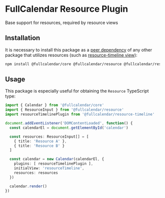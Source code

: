 
# FullCalendar Resource Plugin

Base support for resources, required by resource views

## Installation

It is necessary to install this package as a [peer dependency](https://nodejs.org/es/blog/npm/peer-dependencies/) of any other package that utilizes resources (such as [resource-timeline view](https://fullcalendar.io/docs/timeline-view)):

```sh
npm install @fullcalendar/core @fullcalendar/resource @fullcalendar/resource-timeline
```

## Usage

This package is especially useful for obtaining the `Resource` TypeScript type:

```ts
import { Calendar } from '@fullcalendar/core'
import { ResourceInput } from '@fullcalendar/resource'
import resourceTimelinePlugin from '@fullcalendar/resource-timeline'

document.addEventListener('DOMContentLoaded', function() {
  const calendarEl = document.getElementById('calendar')

  const resources: ResourceInput[] = [
    { title: 'Resource A' },
    { title: 'Resource B' }
  ]

  const calendar = new Calendar(calendarEl, {
    plugins: [ resourceTimelinePlugin ],
    initialView: 'resourceTimeline',
    resources: resources
  })

  calendar.render()
})
```
